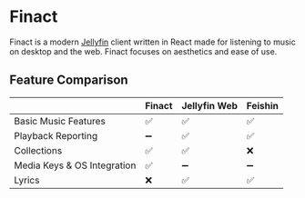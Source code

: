 # Finact

Finact is a modern [Jellyfin](https://jellyfin.org/) client written in React made for listening to music on desktop and the web. Finact focuses on aesthetics and ease of use.

## Feature Comparison

|                             | Finact | Jellyfin Web | Feishin |
| --------------------------- | ------ | ------------ | ------- |
| Basic Music Features        | ✅     | ✅           | ✅      |
| Playback Reporting          | ➖     | ✅           | ✅      |
| Collections                 | ✅     | ✅           | ❌      |
| Media Keys & OS Integration | ✅     | ➖           | ➖      |
| Lyrics                      | ❌     | ✅           | ✅      |
